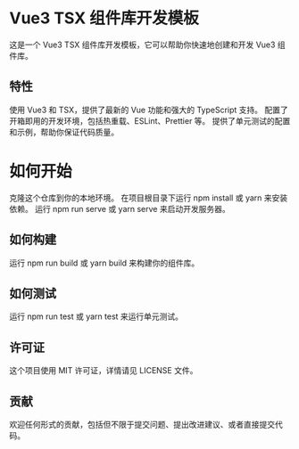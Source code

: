 # Vue3 TSX 组件库开发模板

这是一个 Vue3 TSX 组件库开发模板，它可以帮助你快速地创建和开发 Vue3 组件库。

## 特性

使用 Vue3 和 TSX，提供了最新的 Vue 功能和强大的 TypeScript 支持。
配置了开箱即用的开发环境，包括热重载、ESLint、Prettier 等。
提供了单元测试的配置和示例，帮助你保证代码质量。

# 如何开始

克隆这个仓库到你的本地环境。
在项目根目录下运行 npm install 或 yarn 来安装依赖。
运行 npm run serve 或 yarn serve 来启动开发服务器。

## 如何构建

运行 npm run build 或 yarn build 来构建你的组件库。

## 如何测试

运行 npm run test 或 yarn test 来运行单元测试。

## 许可证

这个项目使用 MIT 许可证，详情请见 LICENSE 文件。

## 贡献

欢迎任何形式的贡献，包括但不限于提交问题、提出改进建议、或者直接提交代码。

